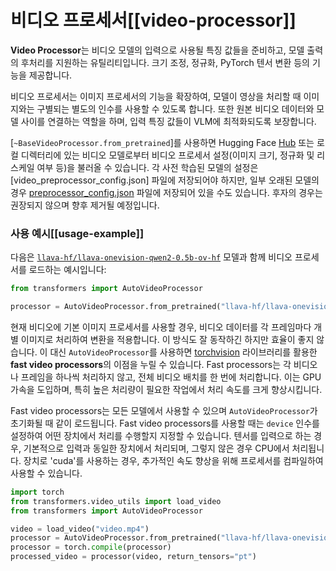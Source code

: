 <!--Copyright 2025 The HuggingFace Team. All rights reserved.

Licensed under the Apache License, Version 2.0 (the "License"); you may not use this file except in compliance with
the License. You may obtain a copy of the License at

http://www.apache.org/licenses/LICENSE-2.0

Unless required by applicable law or agreed to in writing, software distributed under the License is distributed on
an "AS IS" BASIS, WITHOUT WARRANTIES OR CONDITIONS OF ANY KIND, either express or implied. See the License for the
specific language governing permissions and limitations under the License.

⚠️ Note that this file is in Markdown but contain specific syntax for our doc-builder (similar to MDX) that may not be
rendered properly in your Markdown viewer.

-->

# 비디오 프로세서[[video-processor]]

**Video Processor**는 비디오 모델의 입력으로 사용될 특징 값들을 준비하고, 모델 출력의 후처리를 지원하는 유틸리티입니다. 크기 조정, 정규화, PyTorch 텐서 변환 등의 기능을 제공합니다.

비디오 프로세서는 이미지 프로세서의 기능을 확장하여, 모델이 영상을 처리할 때 이미지와는 구별되는 별도의 인수를 사용할 수 있도록 합니다. 또한 원본 비디오 데이터와 모델 사이를 연결하는 역할을 하며, 입력 특징 값들이 VLM에 최적화되도록 보장합니다. 

[`~BaseVideoProcessor.from_pretrained`]를 사용하면 Hugging Face [Hub](https://hf.co) 또는 로컬 디렉터리에 있는 비디오 모델로부터 비디오 프로세서 설정(이미지 크기, 정규화 및 리스케일 여부 등)을 불러올 수 있습니다. 각 사전 학습된 모델의 설정은 [video_preprocessor_config.json] 파일에 저장되어야 하지만, 일부 오래된 모델의 경우 [preprocessor_config.json](https://huggingface.co/llava-hf/llava-onevision-qwen2-0.5b-ov-hf/blob/main/preprocessor_config.json) 파일에 저장되어 있을 수도 있습니다. 후자의 경우는 권장되지 않으며 향후 제거될 예정입니다.

### 사용 예시[[usage-example]]

다음은 [`llava-hf/llava-onevision-qwen2-0.5b-ov-hf`](https://huggingface.co/llava-hf/llava-onevision-qwen2-0.5b-ov-hf) 모델과 함께 비디오 프로세서를 로드하는 예시입니다:

```python
from transformers import AutoVideoProcessor

processor = AutoVideoProcessor.from_pretrained("llava-hf/llava-onevision-qwen2-0.5b-ov-hf")
```

현재 비디오에 기본 이미지 프로세서를 사용할 경우, 비디오 데이터를 각 프레임마다 개별 이미지로 처리하여 변환을 적용합니다. 이 방식도 잘 동작하긴 하지만 효율이 좋지 않습니다. 이 대신 `AutoVideoProcessor`를 사용하면 [torchvision](https://pytorch.org/vision/stable/index.html) 라이브러리를 활용한 **fast video processors**의 이점을 누릴 수 있습니다. Fast processors는 각 비디오나 프레임을 하나씩 처리하지 않고, 전체 비디오 배치를 한 번에 처리합니다. 이는 GPU 가속을 도입하며, 특히 높은 처리량이 필요한 작업에서 처리 속도를 크게 향상시킵니다.

Fast video processors는 모든 모델에서 사용할 수 있으며 `AutoVideoProcessor`가 초기화될 때 같이 로드됩니다. Fast video processors를 사용할 때는 `device` 인수를 설정하여 어떤 장치에서 처리를 수행할지 지정할 수 있습니다. 텐서를 입력으로 하는 경우, 기본적으로 입력과 동일한 장치에서 처리되며, 그렇지 않은 경우 CPU에서 처리됩니다. 장치로 'cuda'를 사용하는 경우, 추가적인 속도 향상을 위해 프로세서를 컴파일하여 사용할 수 있습니다.

```python
import torch
from transformers.video_utils import load_video
from transformers import AutoVideoProcessor

video = load_video("video.mp4")
processor = AutoVideoProcessor.from_pretrained("llava-hf/llava-onevision-qwen2-0.5b-ov-hf", device="cuda")
processor = torch.compile(processor)
processed_video = processor(video, return_tensors="pt")
```
